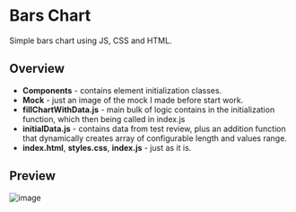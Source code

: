 # Bars Chart

Simple bars chart using JS, CSS and HTML.

## Overview

- **Components** - contains element initialization classes.
- **Mock** - just an image of the mock I made before start work.
- **fillChartWithData.js** - main bulk of logic contains in the initialization function, which then being called in index.js
- **initialData.js** - contains data from test review, plus an addition function that dynamically creates array of configurable length and values range.
- **index.html**, **styles.css**, **index.js** - just as it is.

## Preview

![image](https://img.techpowerup.org/200602/chartxdsedk23.jpg)
